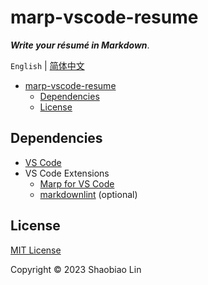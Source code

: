 # marp-vscode-resume

***Write your résumé in Markdown***.

`English` | [简体中文](README.zh.md)

- [marp-vscode-resume](#marp-vscode-resume)
  - [Dependencies](#dependencies)
  - [License](#license)

## Dependencies

- [VS Code](https://code.visualstudio.com/)
- VS Code Extensions
  - [Marp for VS Code](https://github.com/marp-team/marp-vscode)
  - [markdownlint](https://github.com/DavidAnson/vscode-markdownlint) (optional)

## License

[MIT License](./LICENSE)

Copyright © 2023 Shaobiao Lin
